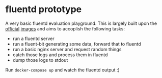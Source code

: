 # fluentd prototype

A very basic fluentd evaluation playground. This is largely built upon the [official](https://hub.docker.com/r/fluent/fluentd) [images](https://hub.docker.com/r/fluent/fluent-bit/)
and aims to accoplish the following tasks:

* run a fluentd server
* run a fluent-bit generating some data, forward that to fluentd
* run a basic nginx server and request random things
* catch those logs and process them in fluentd
* dump those logs to stdout

Run `docker-compose up` and watch the fluentd output :)
